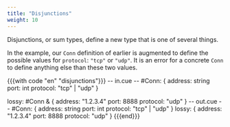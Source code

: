 ```yaml
---
title: "Disjunctions"
weight: 10
---
```


Disjunctions, or sum types, define a new type that is one of several things.

In the example, our `Conn` definition of earlier is augmented to define
the possible values for `protocol`: `"tcp"` or `"udp"`.
It is an error for a concrete `Conn`
to define anything else than these two values.

{{{with code "en" "disjunctions"}}}
-- in.cue --
#Conn: {
	address:  string
	port:     int
	protocol: "tcp" | "udp"
}

lossy: #Conn & {
	address:  "1.2.3.4"
	port:     8888
	protocol: "udp"
}
-- out.cue --
#Conn: {
    address:  string
    port:     int
    protocol: "tcp" | "udp"
}
lossy: {
    address:  "1.2.3.4"
    port:     8888
    protocol: "udp"
}
{{{end}}}
